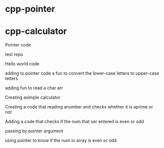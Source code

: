 # cpp-pointer 
# cpp-calculator
Pointer code

test repo

Hello world code


adding to pointer code a fun to convert the lower-case letters to upper-case letters

adding fun to read a char arr 

Creating asimple calculator

Creating a code that reading anumber and checks whether it is aprime or not 

Adding a code that checks if the num that ser entered is even or odd

passing by pointer argument 

using pointer to know if the num in array is even or odd
